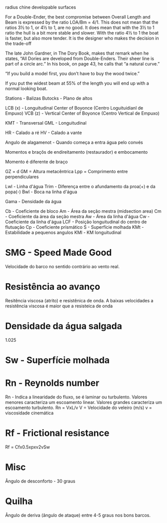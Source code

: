 radius chine
developable surfaces

For a Double-Ender, the best compromise between Overall Length and Beam is expressed by the ratio LOA/Bm = 4/1.
This does not mean that the ratios 3½ to 1, or 4½ to 1, are no good.
It does mean that with the 3½ to 1 ratio the hull is a bit more stable and slower.
With the ratio 4½ to 1 the boat is faster, but also more tender.
It is the designer who makes the decision in the trade-off

The late John Gardner, in The Dory Book, makes that remark when he states,
“All Dories are developed from Double-Enders.
Their sheer line is part of a circle arc.”
In his book, on page 43, he calls that “a natural curve.”

“If you build a model first, you don’t have to buy the wood twice.”

If you put the widest beam at 55% of the length you will end up with a normal looking boat.


Stations - Balizas
Butocks - Plano de altos

LCB (x) - Longuitudinal Center of Boyonce (Centro Loguituidianl de Empuxo)
VCB (z) - Vertical Center of Boyonce (Centro Vertical de Empuxo)

KMT - Transversal
GML - Longuitudinal 

HR - Calado a ré
HV - Calado a vante

Angulo de alagamenot - Quando começa a entra água pelo convés

Momentos e braçõs de endireitamento (restaurador) e embocamento

Momento é diferente de braço

GZ = d
GM = Altura metacêntrica
Lpp = Comprimento entre perpendiculares

Lwl - Linha d'água
Trim - Diferença entre o afundamento da proa(+) e da popa(-)
Bwl - Boca na linha d'água

Gama - Densidade da água

Cb - Coeficiente de bloco
Am - Área da seção mestra (midsection area)
Cm - Coeficiente da área da seção mestra
Aw - Área da linha d'água
Cw - Coeficiente da linha d'água
LCF -  Posição longuitudinal do centro de flutuação
Cp - Coeficiente prismático
S - Superfície molhada
KMt - Estabilidade a pequenos angulos
KMl - KM longuitudinal

# SMG - Speed Made Good
Velocidade do barco no sentido contrário ao vento real.

# Resistência ao avanço
Resitência viscosa (atrito) e resistênica de onda.
A baixas velocidades a resistência viscosa é maior que a resisteica de onda

# Densidade da água salgada
1.025

# Sw - Superfície molhada

# Rn - Reynolds number
Rn - Indica a linearidade do fluxo, se é laminar ou turbulento.
Valores menores caracteriza um escoamento linear.
Valores grandes caracteriza um escoamento turbulento.
Rn = VxL/v
V = Velocidade do veleiro (m/s)
v = viscosidade cinemática

# Rf - Frictional resistance
Rf = Cfx0.5xpxv2vSw

# Misc
Ângulo de desconforto - 30 graus

# Quilha
Ângulo de deriva (ângulo de ataque) entre 4-5 graus nos bons barcos.
